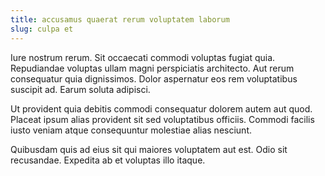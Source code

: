 ```yaml
---
title: accusamus quaerat rerum voluptatem laborum
slug: culpa et
---
```


Iure nostrum rerum. Sit occaecati commodi voluptas fugiat quia. Repudiandae voluptas ullam magni perspiciatis architecto. Aut rerum consequatur quia dignissimos. Dolor aspernatur eos rem voluptatibus suscipit ad. Earum soluta adipisci.

Ut provident quia debitis commodi consequatur dolorem autem aut quod. Placeat ipsum alias provident sit sed voluptatibus officiis. Commodi facilis iusto veniam atque consequuntur molestiae alias nesciunt.

Quibusdam quis ad eius sit qui maiores voluptatem aut est. Odio sit recusandae. Expedita ab et voluptas illo itaque.
